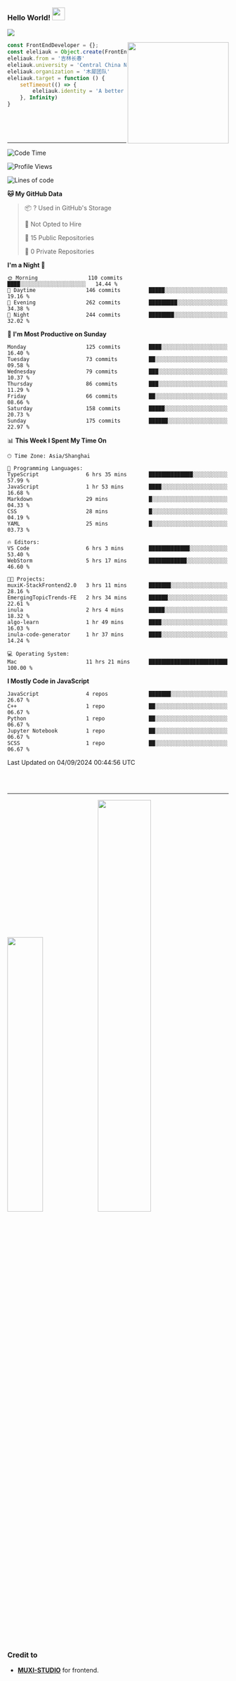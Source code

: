 ### Hello World!  <img src="https://github.com/sciencepal/sciencepal/blob/master/assets/Hi.gif" width="29px">
  ![](https://komarev.com/ghpvc/?username=eleliauk&label=Profile%20Visits&color=blue&style=for-the-badge)
</em></p>
<img align='right' src="https://media.giphy.com/media/M9gbBd9nbDrOTu1Mqx/giphy.gif" width="230">
```js
const FrontEndDeveloper = {};
const eleliauk = Object.create(FrontEndDeveloper)
eleliauk.from = '吉林长春'
eleliauk.university = 'Central China Normal University'
eleliauk.organization = '木犀团队'
eleliauk.target = function () {
    setTimeout(() => {
        eleliauk.identity = 'A better front-end engineer'
    }, Infinity)
}
```
<br/>
<br/>
<br/>

---



<!--START_SECTION:waka-->
![Code Time](http://img.shields.io/badge/Code%20Time-49%20hrs%202%20mins-blue)

![Profile Views](http://img.shields.io/badge/Profile%20Views-20-blue)

![Lines of code](https://img.shields.io/badge/From%20Hello%20World%20I%27ve%20Written-3.9%20million%20lines%20of%20code-blue)

**🐱 My GitHub Data** 

> 📦 ? Used in GitHub's Storage 
 > 
> 🚫 Not Opted to Hire
 > 
> 📜 15 Public Repositories 
 > 
> 🔑 0 Private Repositories 
 > 
**I'm a Night 🦉** 

```text
🌞 Morning                110 commits         ████░░░░░░░░░░░░░░░░░░░░░   14.44 % 
🌆 Daytime                146 commits         █████░░░░░░░░░░░░░░░░░░░░   19.16 % 
🌃 Evening                262 commits         █████████░░░░░░░░░░░░░░░░   34.38 % 
🌙 Night                  244 commits         ████████░░░░░░░░░░░░░░░░░   32.02 % 
```
📅 **I'm Most Productive on Sunday** 

```text
Monday                   125 commits         ████░░░░░░░░░░░░░░░░░░░░░   16.40 % 
Tuesday                  73 commits          ██░░░░░░░░░░░░░░░░░░░░░░░   09.58 % 
Wednesday                79 commits          ███░░░░░░░░░░░░░░░░░░░░░░   10.37 % 
Thursday                 86 commits          ███░░░░░░░░░░░░░░░░░░░░░░   11.29 % 
Friday                   66 commits          ██░░░░░░░░░░░░░░░░░░░░░░░   08.66 % 
Saturday                 158 commits         █████░░░░░░░░░░░░░░░░░░░░   20.73 % 
Sunday                   175 commits         ██████░░░░░░░░░░░░░░░░░░░   22.97 % 
```


📊 **This Week I Spent My Time On** 

```text
🕑︎ Time Zone: Asia/Shanghai

💬 Programming Languages: 
TypeScript               6 hrs 35 mins       ██████████████░░░░░░░░░░░   57.99 % 
JavaScript               1 hr 53 mins        ████░░░░░░░░░░░░░░░░░░░░░   16.68 % 
Markdown                 29 mins             █░░░░░░░░░░░░░░░░░░░░░░░░   04.33 % 
CSS                      28 mins             █░░░░░░░░░░░░░░░░░░░░░░░░   04.19 % 
YAML                     25 mins             █░░░░░░░░░░░░░░░░░░░░░░░░   03.73 % 

🔥 Editors: 
VS Code                  6 hrs 3 mins        █████████████░░░░░░░░░░░░   53.40 % 
WebStorm                 5 hrs 17 mins       ████████████░░░░░░░░░░░░░   46.60 % 

🐱‍💻 Projects: 
muxiK-StackFrontend2.0   3 hrs 11 mins       ███████░░░░░░░░░░░░░░░░░░   28.16 % 
EmergingTopicTrends-FE   2 hrs 34 mins       ██████░░░░░░░░░░░░░░░░░░░   22.61 % 
inula                    2 hrs 4 mins        █████░░░░░░░░░░░░░░░░░░░░   18.32 % 
algo-learn               1 hr 49 mins        ████░░░░░░░░░░░░░░░░░░░░░   16.03 % 
inula-code-generator     1 hr 37 mins        ████░░░░░░░░░░░░░░░░░░░░░   14.24 % 

💻 Operating System: 
Mac                      11 hrs 21 mins      █████████████████████████   100.00 % 
```

**I Mostly Code in JavaScript** 

```text
JavaScript               4 repos             ███████░░░░░░░░░░░░░░░░░░   26.67 % 
C++                      1 repo              ██░░░░░░░░░░░░░░░░░░░░░░░   06.67 % 
Python                   1 repo              ██░░░░░░░░░░░░░░░░░░░░░░░   06.67 % 
Jupyter Notebook         1 repo              ██░░░░░░░░░░░░░░░░░░░░░░░   06.67 % 
SCSS                     1 repo              ██░░░░░░░░░░░░░░░░░░░░░░░   06.67 % 
```




 Last Updated on 04/09/2024 00:44:56 UTC
<!--END_SECTION:waka-->
<br/>

<br/>

---
<div>
  <img width="40%" src="https://github-readme-stats.vercel.app/api/top-langs/?username=eleliauk&layout=compact">
  <img width="49%" src="https://github-readme-stats.vercel.app/api?username=eleliauk&show_icons=true&include_all_commits=true&count_private=true"/>
</div>

<!-- Credit -->
### Credit to 
- [**MUXI-STUDIO**](https://muxi-tech.xyz/) for frontend. 

<!---
eleliauk/eleliauk is a ✨ special ✨ repository because its `README.md` (this file) appears on your GitHub profile.
You can click the Preview link to take a look at your changes.
--->
